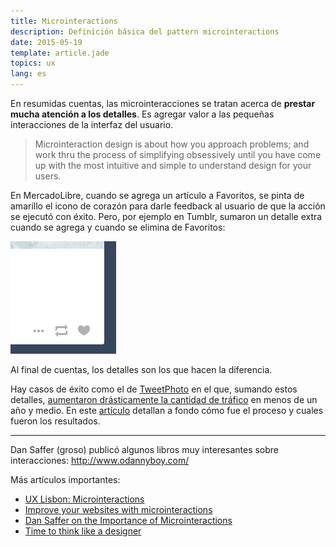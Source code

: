 ```yaml
---
title: Microinteractions
description: Definición básica del pattern microinteractions
date: 2015-05-19
template: article.jade
topics: ux
lang: es
---
```


En resumidas cuentas, las microinteracciones se tratan acerca de **prestar mucha atención a los detalles**. Es agregar valor a las pequeñas interacciones de la interfaz del usuario.

> Microinteraction design is about how you approach problems; and work thru the process of simplifying obsessively until you have come up with the most intuitive and simple to understand design for your users.

En MercadoLibre, cuando se agrega un artículo a Favoritos, se pinta de amarillo el icono de corazón para darle feedback al usuario de que la acción se ejecutó con éxito. Pero, por ejemplo en Tumblr, sumaron un detalle extra cuando se agrega y cuando se elimina de Favoritos:

![Favoritos en Tumblr](fav.gif)

Al final de cuentas, los detalles son los que hacen la diferencia.

Hay casos de éxito como el de [TweetPhoto](http://tweetphoto.com) en el que, sumando estos detalles, [aumentaron drásticamente la cantidad de tráfico](http://www.dtelepathy.com/blog/business/how-microinteractions-grew-our-traffic-to-over-42-million-monthly-visitors-in-under-18-months) en menos de un año y medio. En este [artículo](http://www.dtelepathy.com/blog/business/how-microinteractions-grew-our-traffic-to-over-42-million-monthly-visitors-in-under-18-months) detallan a fondo cómo fue el proceso y cuales fueron los resultados.

---

Dan Saffer (groso) publicó algunos libros muy interesantes sobre interacciones: http://www.odannyboy.com/

Más artículos importantes:

- [UX Lisbon: Microinteractions](http://www.lukew.com/ff/entry.asp?1726)
- [Improve your websites with microinteractions](http://www.creativebloq.com/web-design/improve-your-site-microinteractions-10134906)
- [Dan Saffer on the Importance of Microinteractions](http://www.dtelepathy.com/blog/design/dan-saffer-on-the-importance-of-microinteractions)
- [Time to think
like a designer](http://smartdesignworldwide.com/thinking/digital-experiences/microinteractions-chap4-feedback/)
